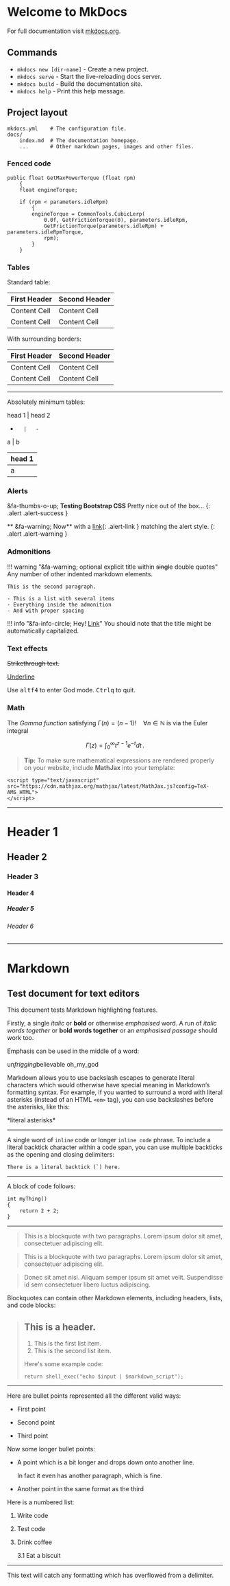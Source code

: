 # Welcome to MkDocs

For full documentation visit [mkdocs.org](http://mkdocs.org).

## Commands

* `mkdocs new [dir-name]` - Create a new project.
* `mkdocs serve` - Start the live-reloading docs server.
* `mkdocs build` - Build the documentation site.
* `mkdocs help` - Print this help message.

## Project layout

    mkdocs.yml    # The configuration file.
    docs/
        index.md  # The documentation homepage.
        ...       # Other markdown pages, images and other files.

### Fenced code

```
public float GetMaxPowerTorque (float rpm)
	{
	float engineTorque;

	if (rpm < parameters.idleRpm)
		{
		engineTorque = CommonTools.CubicLerp(
			0.0f, GetFrictionTorque(0), parameters.idleRpm,
			GetFrictionTorque(parameters.idleRpm) + parameters.idleRpmTorque,
			rpm);
		}
	}
```

### Tables

Standard table:

First Header  | Second Header
------------- | -------------
Content Cell  | Content Cell
Content Cell  | Content Cell

With surrounding borders:

| First Header  | Second Header |
| ------------- | ------------- |
| Content Cell  | Content Cell  |
| Content Cell  | Content Cell  |

***

Absolutely minimum tables:

head 1 	| 	head 2
-		|	-
a		|	b

|head 1|
|-|
|a|

### Alerts

&fa-thumbs-o-up; **Testing Bootstrap CSS** Pretty nice out of the box...
{: .alert .alert-success }

** &fa-warning; Now** with a [link](#){: .alert-link } matching the alert style.
{: .alert .alert-warning }

### Admonitions

!!! warning "&fa-warning; optional explicit title within <del>single</del> double quotes"
    Any number of other indented markdown elements.

    This is the second paragraph.

	- This is a list with several items
	- Everything inside the admonition
	- And with proper spacing

!!! info "&fa-info-circle; Hey! [Link](#)"
    You should note that the title might be automatically capitalized.

### Text effects

<del>Strikethrough text.</del>

<u>Underline</u>

Use <kbd>alt</kbd><kbd>f4</kbd> to enter God mode. <kbd>Ctrl</kbd><kbd>q</kbd> to quit.

### Math

The *Gamma function* satisfying $\Gamma(n) = (n-1)!\quad\forall n\in\mathbb N$ is via the Euler integral

$$
\Gamma(z) = \int_0^\infty t^{z-1}e^{-t}dt\,.
$$

> **Tip:** To make sure mathematical expressions are rendered properly on your website, include **MathJax** into your template:

```
<script type="text/javascript" src="https://cdn.mathjax.org/mathjax/latest/MathJax.js?config=TeX-AMS_HTML">
</script>
```

----

# Header 1

## Header 2

### Header 3

#### Header 4

##### Header 5

###### Header 6

----

# Markdown

## Test document for text editors

This document tests Markdown highlighting features.

Firstly, a single *italic* or **bold** or otherwise _emphasised_ word.
A run of *italic words together* or **bold words together** or an _emphasised passage_ should work too.

Emphasis can be used in the middle of a word:

un*frigging*believable  oh_my_god

Markdown allows you to use backslash escapes to generate literal characters which would otherwise have special meaning in Markdown’s formatting syntax. For example, if you wanted to surround a word with literal asterisks (instead of an HTML `<em>` tag), you can use backslashes before the asterisks, like this:

\*literal asterisks\*

----

A single word of `inline` code or longer `inline code` phrase.
To include a literal backtick character within a code span,
you can use multiple backticks as the opening and closing delimiters:

``There is a literal backtick (`) here.``

----

A block of code follows:

	int myThing()
	{
		return 2 + 2;
	}

----

> This is a blockquote with two paragraphs. Lorem ipsum dolor sit amet,
> consectetuer adipiscing elit.

> This is a blockquote with two paragraphs. Lorem ipsum dolor sit amet,
consectetuer adipiscing elit.

> Donec sit amet nisl. Aliquam semper ipsum sit amet velit. Suspendisse
id sem consectetuer libero luctus adipiscing.

Blockquotes can contain other Markdown elements, including headers, lists, and code blocks:

> ## This is a header.
>
> 1.   This is the first list item.
> 2.   This is the second list item.
>
> Here's some example code:
>
>     return shell_exec("echo $input | $markdown_script");

----

Here are bullet points represented all the different valid ways:

* First point
+ Second point
- Third point

Now some longer bullet points:

- 	A point which is a bit longer and
	drops down onto another line.

	In fact it even has another paragraph, which is fine.

-	Another point in the same format as the third

Here is a numbered list:

1. Write code
2. Test code
3. Drink coffee

	3.1 Eat a biscuit

----

This text will catch any formatting which has overflowed from a delimiter.